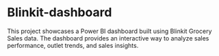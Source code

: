 # Blinkit-dashboard
This project showcases a Power BI dashboard built using Blinkit Grocery Sales data. The dashboard provides an interactive way to analyze sales performance, outlet trends, and sales insights.
